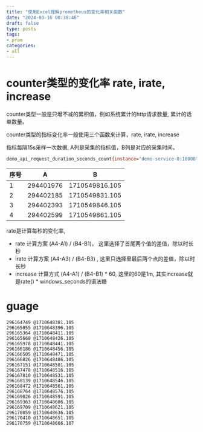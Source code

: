 ```yaml
---
title: "使用Excel理解prometheus的变化率相关函数"
date: "2024-03-16 08:38:46"
draft: false
type: posts
tags:
- prom
categories:
- all
---
```


# counter类型的变化率 rate, irate, increase

counter类型一般是只增不减的累积值，例如系统累计的http请求数量, 累计的话单数量。

counter类型的指标变化率一般使用三个函数来计算，rate, irate, increase

指标每隔15s采样一次数据, A列是采集的指标值，B列是对应的采集时间。

```sh
demo_api_request_duration_seconds_count{instance="demo-service-0:10000",path="/api/bar",status="200",method="GET"}[1m]
```

| 序号 | A | B |
| --- | --- |--- |
| 1 | 294401976 | 1710549816.105 | 
| 2 | 294402185 | 1710549831.105 |
| 3 | 294402393 | 1710549846.105 |
| 4 | 294402599 | 1710549861.105 |

rate是计算每秒的变化率, 

- rate 计算方案 (A4-A1) / (B4-B1)， 这里选择了首尾两个值的差值，除以时长秒
- irate 计算方案 (A4-A3) / (B4-B3) , 这里只选择里最后两个点的差值，除以时长秒
- increase 计算方式 (A4-A1) / (B4-B1) * 60,  这里的60是1m,  其实increase就是rate() * windows_seconds的语法糖

# guage

```
296164749 @1710648381.105
296165055 @1710648396.105
296165364 @1710648411.105
296165668 @1710648426.105
296165978 @1710648441.105
296166186 @1710648456.105
296166505 @1710648471.105
296166826 @1710648486.105
296167151 @1710648501.105
296167478 @1710648516.105
296167810 @1710648531.105
296168139 @1710648546.105
296168472 @1710648561.105
296168764 @1710648576.105
296169026 @1710648591.105
296169363 @1710648606.105
296169709 @1710648621.105
296170059 @1710648636.105
296170410 @1710648651.105
296170759 @1710648666.107
```